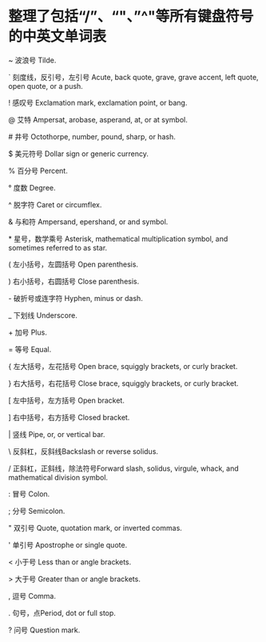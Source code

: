 # 整理了包括“/”、“\"、”^"等所有键盘符号的中英文单词表

~	   波浪号 Tilde.

\`	 刻度线，反引号，左引号 Acute, back quote, grave, grave accent, left quote, open quote, or a push.

\!   感叹号  Exclamation mark, exclamation point, or bang.

@	   艾特 Ampersat, arobase, asperand, at, or at symbol.

\#   井号 Octothorpe, number, pound, sharp, or hash.

$	   美元符号 Dollar sign or generic currency.

%	   百分号 Percent.

°	   度数 Degree.

^	   脱字符 Caret or circumflex.

&	   与和符 Ampersand, epershand, or and symbol.

\*	 星号，数学乘号 Asterisk, mathematical multiplication symbol, and sometimes referred to as star.

(	   左小括号，左圆括号 Open parenthesis.

)	   右小括号，右圆括号 Close parenthesis.

\-	 破折号或连字符 Hyphen, minus or dash.

\_	 下划线 Underscore.

\+	 加号 Plus.

\=   等号 Equal. 

\{	 左大括号，左花括号 Open brace, squiggly brackets, or curly bracket.

\}	 右大括号，右花括号 Close brace, squiggly brackets, or curly bracket.

\[	 左中括号，左方括号 Open bracket.

\]	 右中括号，右方括号 Closed bracket.

|	   竖线 Pipe, or, or vertical bar.

\\	 反斜杠，反斜线Backslash or reverse solidus.

/	   正斜杠，正斜线，除法符号Forward slash, solidus, virgule, whack, and mathematical division symbol.

:	   冒号 Colon.

;	   分号 Semicolon.

"	   双引号 Quote, quotation mark, or inverted commas.

'	   单引号 Apostrophe or single quote.

<	   小于号 Less than or angle brackets.

\>	 大于号 Greater than or angle brackets.

,	   逗号 Comma.

\.	 句号，点Period, dot or full stop.

?	   问号 Question mark.
